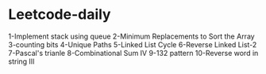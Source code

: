 # Leetcode-daily
1-Implement stack using queue 
2-Minimum Replacements to Sort the Array
3-counting bits
4-Unique Paths
5-Linked List Cycle
6-Reverse Linked List-2
7-Pascal's trianle
8-Combinational Sum IV
9-132 pattern
10-Reverse word in string III
